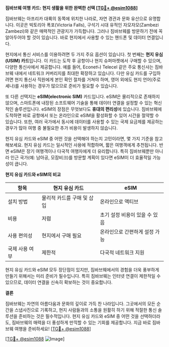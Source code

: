 **짐바브웨 여행 카드: 현지 생활을 위한 완벽한 선택 [[TG💪+ @esim1088](https://t.me/s/esim1088)]**

짐바브웨는 아프리카 대륙의 동쪽에 위치한 나라로, 자연 경관과 문화 유산으로 유명합니다. 이곳은 빅토리아 폭포(Victoria Falls), 구석기 시대 유적인 자모자모(Zambezi Zambezi)와 같은 매력적인 관광지가 가득합니다. 그러나 짐바브웨를 방문하기 전에 꼭 알아두어야 할 것이 있습니다. 바로 현지에서 사용할 수 있는 핸드폰 및 데이터 연결입니다.

현지에서 통신 서비스를 이용하려면 두 가지 주요 옵션이 있습니다. 첫 번째는 **현지 유심(USIM) 카드**입니다. 이 카드는 도착 후 공항이나 현지 슈퍼마켓에서 구매할 수 있으며, 다양한 통신사에서 제공합니다. 예를 들어, Econet나 Telecel 같은 주요 통신사는 짐바브웨 내에서 네트워크 커버리지를 최대한 확장하고 있습니다. 다만 유심 카드를 구입하려면 현지 통신사 직원에게 본인 확인 절차를 거쳐야 하며, 영어 외에도 현지 언어(주로 셰나)를 사용하는 경우가 많으므로 준비가 필요할 수 있습니다.

또 다른 선택지는 **eSIM(electronic SIM)** 카드입니다. eSIM은 물리적으로 존재하지 않으며, 스마트폰에 내장된 소프트웨어 기술을 통해 데이터 연결을 설정할 수 있는 혁신적인 솔루션입니다. eSIM의 장점은 무엇보다도 **휴대의 편리성**에 있습니다. 짐바브웨에 도착하면 바로 공항에서 또는 온라인으로 eSIM을 활성화할 수 있어 시간을 절약할 수 있습니다. 또한, 여러 국가에서 동시에 데이터를 사용할 수 있는 국제 요금제를 제공하는 경우가 많아 여행 중 불필요한 추가 비용이 발생하지 않습니다.

현지 유심 카드와 eSIM 중 어떤 것을 선택해야 하는지 고민이라면, 몇 가지 기준을 참고해보세요. 현지 유심 카드는 일시적인 사용에 적합하며, 짧은 여행객에게 추천됩니다. 반면 eSIM은 장기 여행객이나 다국적 여행자에게 더 유리합니다. 특히 짐바브웨뿐만 아니라 인근 국가(예: 남아공, 모잠비크)를 방문할 계획이 있다면 eSIM이 더 효율적일 가능성이 큽니다.

**현지 유심 카드와 eSIM의 비교**

| 항목           | 현지 유심 카드                  | eSIM                         |
|----------------|---------------------------------|------------------------------|
| 설치 방법      | 물리적 카드를 구매 및 삽입       | 온라인으로 액티브               |
| 비용            | 저렴                        | 초기 설정 비용이 있을 수 있음   |
| 사용 편의성     | 현지에서 구매 필요              | 온라인으로 간편하게 설정 가능    |
| 국제 사용 여부  | 제한적                       | 다국적 네트워크 지원             |

현지 유심 카드와 eSIM 모두 장단점이 있지만, 짐바브웨에서의 경험을 더욱 풍부하게 만들기 위해서는 미리 준비가 필수입니다. 특히 짐바브웨는 인터넷 연결이 제한적일 수 있으므로, 데이터 연결을 신속히 확보하는 것이 중요합니다.

**결론**

짐바브웨는 자연의 아름다움과 문화의 깊이로 가득 찬 나라입니다. 그곳에서의 모든 순간을 스냅사진으로 기록하고, 현지 사람들과의 소통을 원활히 하기 위해 적절한 통신 솔루션을 준비하는 것은 필수적입니다. 현지 유심 카드와 eSIM 중 어떤 것을 선택하더라도, 짐바브웨의 매력을 더 풍성하게 만끽할 수 있는 기회를 제공합니다. 지금 바로 짐바브웨 여행을 준비하세요! [[TG💪+ @esim1088](https://t.me/s/esim1088)]

[[TG💪+ @esim1088](https://t.me/s/esim1088) ![Image](https://i.postimg.cc/Y0z9fWf4/image.png)]